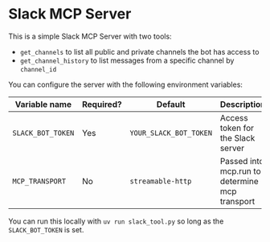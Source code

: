 # Slack MCP Server

This is a simple Slack MCP Server with two tools:

- `get_channels` to list all public and private channels the bot has access to
- `get_channel_history` to list messages from a specific channel by `channel_id`

You can configure the server with the following environment variables:

| Variable name     | Required? | Default                | Description |
| ----------------- | --------- | ---------------------- | ----------------------------- |
| `SLACK_BOT_TOKEN` | Yes       | `YOUR_SLACK_BOT_TOKEN` | Access token for the Slack server |
| `MCP_TRANSPORT`   | No        | `streamable-http`      | Passed into mcp.run to determine mcp transport |

You can run this locally with `uv run slack_tool.py` so long as the `SLACK_BOT_TOKEN` is set. 

